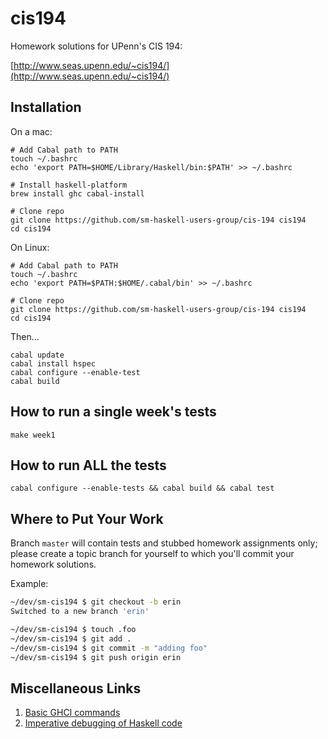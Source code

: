 # cis194

Homework solutions for UPenn's CIS 194:

[http://www.seas.upenn.edu/~cis194/](http://www.seas.upenn.edu/~cis194/)

## Installation

On a mac:

    # Add Cabal path to PATH
    touch ~/.bashrc
    echo 'export PATH=$HOME/Library/Haskell/bin:$PATH' >> ~/.bashrc

    # Install haskell-platform
    brew install ghc cabal-install

    # Clone repo
    git clone https://github.com/sm-haskell-users-group/cis-194 cis194
    cd cis194

On Linux:

    # Add Cabal path to PATH
    touch ~/.bashrc
    echo 'export PATH=$PATH:$HOME/.cabal/bin' >> ~/.bashrc

    # Clone repo
    git clone https://github.com/sm-haskell-users-group/cis-194 cis194
    cd cis194

Then...

    cabal update
    cabal install hspec
    cabal configure --enable-test
    cabal build

## How to run a single week's tests

```
make week1
```

## How to run ALL the tests

```
cabal configure --enable-tests && cabal build && cabal test
```

## Where to Put Your Work

Branch `master` will contain tests and stubbed homework assignments only; please create a topic branch for yourself to which you'll commit your homework solutions.

Example:

```sh
~/dev/sm-cis194 $ git checkout -b erin
Switched to a new branch 'erin'

~/dev/sm-cis194 $ touch .foo
~/dev/sm-cis194 $ git add .
~/dev/sm-cis194 $ git commit -m "adding foo"
~/dev/sm-cis194 $ git push origin erin
```

## Miscellaneous Links

1. [Basic GHCI commands](https://gist.github.com/laser/789b4416a0aa55bafd72)
1. [Imperative debugging of Haskell code](https://gist.github.com/laser/3a37ffbfd73ec21ba399)
